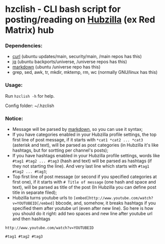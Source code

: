 # hzclish - CLI bash script for posting/reading on [Hubzilla](https://project.hubzilla.org/) (ex Red Matrix) hub

### Dependencies:

* [curl](https://curl.haxx.se/) (ubuntu updates/main, security/main, /main repos has this)
* [jq](https://stedolan.github.io/jq/) (ubuntu backports/universe, /universe repos has this)
* [markdown][mdown] (ubuntu /universe repo has this)
* grep, sed, awk, tr, mkdir, mktemp, rm, wc (normally GNU/linux has this)

### Usage:

Run `hzclish -h` for help.

Config folder: ~/.hzclish

### Notice:

* Message will be parsed by [markdown][mdown], so you can use it syntax;
* If you have categories enabled in your Hubzilla profile settings, the top first line of post message, if it starts with `*cat1 *cat2 ... *cat3` (asterisk and text), will be parsed as post categories (in Hubzilla it's like hashtags, but for sortting per channel's posts);
* If you have hashtags enabled in your Hubzilla profile settings, words like `#tag1 #tag2 ... #tag3` (hash and text) will be parsed as hashtags (if they not starting the line). And very last line which starts with `#tag1 #tag2 ... #tag3`;
* Top first line of post message (or second if you specified categories at first one), if it starts with `# Title of message` (one hash and space and text), will be parsed as title of the post (In Hubzilla you can define post title in separate filed);
* Hubzilla turns youtube urls to `[embed]http://www.youtube.com/watch?v=YOUTUBEID[/embed]` bbcode, and, somehow, it breaks hashtags if you specified them after youtube url (even after new line). So here is how you should do it right: add two spaces and new line after youtube url and then hashtags
```
http://www.youtube.com/watch?v=YOUTUBEID  

#tag1 #tag2 #tag3
```

[mdown]: http://daringfireball.net/projects/markdown/syntax